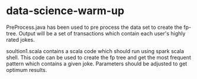 # data-science-warm-up
PreProcess.java has been used to pre process the data set to create the fp-tree. Output will be a set of transactions which contain each user's highly rated jokes.

soultion1.scala contains a scala code which should run using spark scala shell. This code can be used to create the fp tree and get the most frequent pattern which contains a given joke. Parameters should be adjusted to get optimum results.
